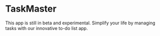# TaskMaster
This app is still in beta and experimental. Simplify your life by managing tasks with our innovative to-do list app.
